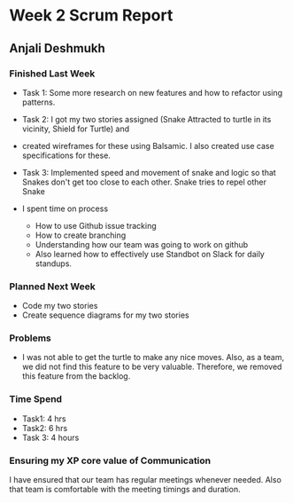 # Week 2 Scrum Report 

## Anjali Deshmukh

### Finished Last Week 
- Task 1: Some more research on new features and how to refactor using patterns.

- Task 2: I got my two stories assigned (Snake Attracted to turtle in its vicinity, Shield for Turtle) and
- created wireframes for these using Balsamic. I also created use case specifications for these.

- Task 3: Implemented speed and movement of snake and logic so that Snakes don't get too close to each other. Snake tries to repel other Snake
- I spent time on process 
	-	How to use Github issue tracking
	-	How to create branching
	-	Understanding how our team was going to work on github
	-	Also learned how to effectively use Standbot on Slack for daily standups.

### Planned Next Week 
- Code my two stories 
- Create sequence diagrams for my two stories 


### Problems

- I was not able to get the turtle to make any nice moves. Also, as a team, we did not 
  find this feature to be very valuable. Therefore, we removed this feature from the 
  backlog.

### Time Spend

- Task1: 4 hrs
- Task2: 6 hrs 
- Task 3: 4 hours

### Ensuring my XP core value of Communication

I have ensured that our team has regular meetings whenever needed. Also that team is comfortable with the meeting timings and duration.
